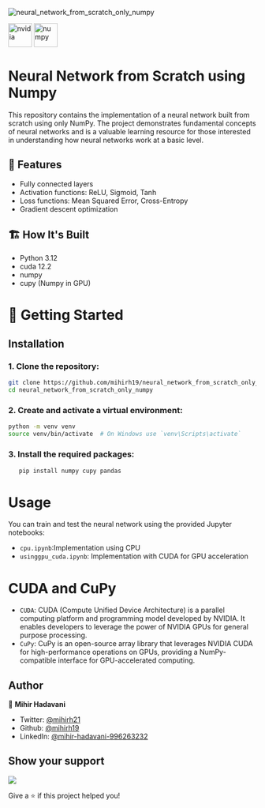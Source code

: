 ![neural_network_from_scratch_only_numpy](https://socialify.git.ci/mihirh19/neural_network_from_scratch_only_numpy/image?description=1&descriptionEditable=This%20repository%20contains%20the%20implementation%20of%20a%20neural%20network%20built%20from%20scratch%20using%20only%20NumPy.&font=Source%20Code%20Pro&logo=https%3A%2F%2Fencrypted-tbn0.gstatic.com%2Fimages%3Fq%3Dtbn%3AANd9GcQRy1_YLmksPIFCcyo3GAQJEnW0yNKciFFYLA%26s&name=1&owner=1&pattern=Circuit%20Board&theme=Light)



<img width="48" height="48" src="https://img.icons8.com/fluency/48/nvidia.png" alt="nvidia"/>  <img width="48" height="48" src="https://img.icons8.com/color/48/numpy.png" alt="numpy"/> 
# Neural Network from Scratch using Numpy

This repository contains the implementation of a neural network built from scratch using only NumPy. The project demonstrates fundamental concepts of neural networks and is a valuable learning resource for those interested in understanding how neural networks work at a basic level.

## 🎯 Features
  - Fully connected layers
  - Activation functions: ReLU, Sigmoid, Tanh
  - Loss functions: Mean Squared Error, Cross-Entropy
  - Gradient descent optimization

## 🏗️ How It's Built
  - Python 3.12
  - cuda 12.2
  - numpy
  - cupy (Numpy in GPU)


# 🚀 Getting Started
## Installation

### 1. Clone the repository:

```bash
git clone https://github.com/mihirh19/neural_network_from_scratch_only_numpy.git
cd neural_network_from_scratch_only_numpy
```

### 2. Create and activate a virtual environment:

```bash
python -m venv venv
source venv/bin/activate  # On Windows use `venv\Scripts\activate`
```

### 3. Install the required packages:

```bash
   pip install numpy cupy pandas 
```

# Usage
You can train and test the neural network using the provided Jupyter notebooks:
  - `cpu.ipynb`:Implementation using CPU
  - `usinggpu_cuda.ipynb`: Implementation with CUDA for GPU acceleration

# CUDA and CuPy
  - ```CUDA```: CUDA (Compute Unified Device Architecture) is a parallel computing platform and programming model developed by NVIDIA. It enables developers to leverage the power of NVIDIA GPUs for general purpose processing.
  - ```CuPy```: CuPy is an open-source array library that leverages NVIDIA CUDA for high-performance operations on GPUs, providing a NumPy-compatible interface for GPU-accelerated computing.

## Author

👤 **Mihir Hadavani**

- Twitter: [@mihirh21](https://twitter.com/mihirh21)
- Github: [@mihirh19](https://github.com/mihirh19)
- LinkedIn: [@mihir-hadavani-996263232](https://linkedin.com/in/mihir-hadavani-996263232)

## Show your support
<a href="https://www.buymeacoffee.com/mihir21"><img src="https://img.buymeacoffee.com/button-api/?text=Buy me a coffee&emoji=☕&slug=mihir21&button_colour=FFDD00&font_colour=000000&font_family=Cookie&outline_colour=000000&coffee_colour=ffffff" /></a>

Give a ⭐️ if this project helped you!
